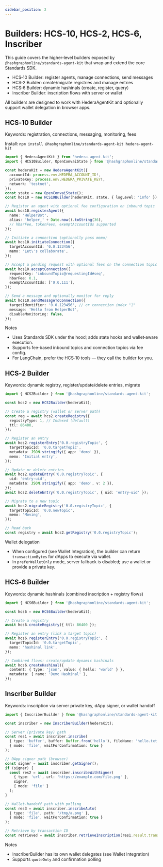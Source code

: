 ```yaml
---
sidebar_position: 2
---
```


# Builders: HCS‑10, HCS‑2, HCS‑6, Inscriber

This guide covers the higher‑level builders exposed by `@hashgraphonline/standards-agent-kit` that wrap and extend the core Standards SDK.

- HCS‑10 Builder: register agents, manage connections, send messages
- HCS‑2 Builder: create/migrate registries and manage entries
- HCS‑6 Builder: dynamic hashinals (create, register, query)
- Inscriber Builder: inscription flows with server or wallet

All builders are designed to work with HederaAgentKit and optionally support wallet delegation in browser apps.

## HCS‑10 Builder

Keywords: registration, connections, messaging, monitoring, fees

Install: `npm install @hashgraphonline/standards-agent-kit hedera-agent-kit`

```ts
import { HederaAgentKit } from 'hedera-agent-kit';
import { HCS10Builder, OpenConvaiState } from '@hashgraphonline/standards-agent-kit';

const hederaKit = new HederaAgentKit({
  accountId: process.env.HEDERA_ACCOUNT_ID!,
  privateKey: process.env.HEDERA_PRIVATE_KEY!,
  network: 'testnet',
});
const state = new OpenConvaiState();
const hcs10 = new HCS10Builder(hederaKit, state, { logLevel: 'info' });

// Register an agent with optional fee configuration on inbound topic
await hcs10.registerAgent({
  name: 'HelperBot',
  alias: 'helper_' + Date.now().toString(36),
  // hbarFee, tokenFees, exemptAccountIds supported
});

// Initiate a connection (optionally pass memo)
await hcs10.initiateConnection({
  targetAccountId: '0.0.123456',
  memo: 'Let\'s collaborate',
});

// Accept a pending request with optional fees on the connection topic
await hcs10.acceptConnection({
  requestKey: 'inboundTopic@requestingId#seq',
  hbarFee: 0.1,
  exemptAccountIds: ['0.0.111'],
});

// Send a message and optionally monitor for reply
await hcs10.sendMessageToConnection({
  targetIdentifier: '0.0.123456', // or connection index "1"
  message: 'Hello from HelperBot',
  disableMonitoring: false,
});
```

Notes
- Uses Standards SDK under the hood; adds state hooks and wallet‑aware execution.
- Supports fee‑based inbound topics and connection topics via fee config.
- For LangChain, prefer the HCS‑10 tools — they call the builder for you.

## HCS‑2 Builder

Keywords: dynamic registry, register/update/delete entries, migrate

```ts
import { HCS2Builder } from '@hashgraphonline/standards-agent-kit';

const hcs2 = new HCS2Builder(hederaKit);

// Create a registry (wallet or server path)
const reg = await hcs2.createRegistry({
  registryType: 1, // Indexed (default)
  ttl: 86400,
});

// Register an entry
await hcs2.registerEntry('0.0.registryTopic', {
  targetTopicId: '0.0.targetTopic',
  metadata: JSON.stringify({ app: 'demo' }),
  memo: 'Initial entry',
});

// Update or delete entries
await hcs2.updateEntry('0.0.registryTopic', {
  uid: 'entry-uid',
  metadata: JSON.stringify({ app: 'demo', v: 2 }),
});
await hcs2.deleteEntry('0.0.registryTopic', { uid: 'entry-uid' });

// Migrate to a new topic
await hcs2.migrateRegistry('0.0.registryTopic', {
  targetTopicId: '0.0.newTopic',
  memo: 'Moving',
});

// Read back
const registry = await hcs2.getRegistry('0.0.registryTopic');
```

Wallet delegation
- When configured (see Wallet Integration), the builder can return `transactionBytes` for dApps to execute via wallet.
- In `preferWalletOnly` mode, server fallback is disabled; use a wallet or provide a private key.

## HCS‑6 Builder

Keywords: dynamic hashinals (combined inscription + registry flows)

```ts
import { HCS6Builder } from '@hashgraphonline/standards-agent-kit';

const hcs6 = new HCS6Builder(hederaKit);

// Create a registry
await hcs6.createRegistry({ ttl: 86400 });

// Register an entry (link a target topic)
await hcs6.registerEntry('0.0.registryTopic', {
  targetTopicId: '0.0.targetTopic',
  memo: 'hashinal link',
});

// Combined flows: create/update dynamic hashinals
await hcs6.createHashinal({
  content: { type: 'json', value: { hello: 'world' } },
  metadata: { name: 'Demo Hashinal' },
});
```

## Inscriber Builder

Keywords: inscription via server private key, dApp signer, or wallet handoff

```ts
import { InscriberBuilder } from '@hashgraphonline/standards-agent-kit';

const inscriber = new InscriberBuilder(hederaKit);

// Server (private key) path
const res1 = await inscriber.inscribe(
  { type: 'buffer', buffer: Buffer.from('hello'), fileName: 'hello.txt', mimeType: 'text/plain' },
  { mode: 'file', waitForConfirmation: true }
);

// DApp signer path (browser)
const signer = await inscriber.getSigner();
if (signer) {
  const res2 = await inscriber.inscribeWithSigner(
    { type: 'url', url: 'https://example.com/file.png' },
    signer,
    { mode: 'file' }
  );
}

// Wallet‑handoff path with polling
const res3 = await inscriber.inscribeAuto(
  { type: 'file', path: '/tmp/a.png' },
  { mode: 'file', waitForConfirmation: true }
);

// Retrieve by transaction ID
const retrieved = await inscriber.retrieveInscription(res1.result.transactionId!, { mode: 'file' });
```

Notes
- InscriberBuilder has its own wallet delegates (see Wallet Integration)
- Supports `quoteOnly` and confirmation polling

